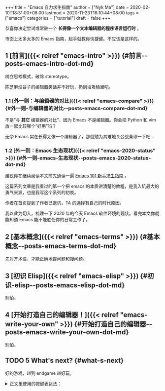 +++
title = "Emacs 自力求生指南"
author = ["Nyk Ma"]
date = 2020-02-10T18:31:00+08:00
lastmod = 2020-11-23T18:10:44+08:00
tags = ["emacs"]
categories = ["tutorial"]
draft = false
+++

恭喜你决定尝试或常驻一个 **长得像一个文本编辑器的程序语言运行时** 。

市面上太多太多的 Emacs 指南，起手就教你快捷键。不应该是这样的。


## <span class="section-num">1</span> [前言]({{< relref "emacs-intro" >}}) {#前言--posts-emacs-intro-dot-md}

树立思考模式，破除 stereotype。

陈芝麻烂谷子的编辑器笑话并不好玩，扔到垃圾桶里吧。


### <span class="section-num">1.1</span> [外一则：与编辑器的对比]({{< relref "emacs-compare" >}}) {#外一则-与编辑器的对比--posts-emacs-compare-dot-md}

不是“与 **其它** 编辑器的对比”，因为 Emacs 不是编辑器。你会把
Python 和 vim 放一起比较哪个“好用”吗？

无奈 Emacs 实在长得太像一个编辑器了，那就勉为其难地关公战秦琼一下吧…


### <span class="section-num">1.2</span> [外一则：Emacs 生态现状]({{< relref "emacs-2020-status" >}}) {#外一则-emacs-生态现状--posts-emacs-2020-status-dot-md}

建议你在继续阅读本文前先通读一遍 [Emacs 101 新手求生指南](https://github.com/emacs-tw/emacs-101-beginner-survival-guide) 。

这篇系列文章是我看过的第一个把 emacs 的本质讲清楚的教程，是我入坑最大的勇气来源，也是我写这个系列的初衷。

作者在首页提到了作者已退坑，TA 的选择有自己的时代原因。

我以此为切入，梳理一下 2020 年的今天 Emacs 软件环境的现状。看完本文你就能知道 Emacs 能不能胜任你的日常工作了。


## <span class="section-num">2</span> [基本概念]({{< relref "emacs-terms" >}}) {#基本概念--posts-emacs-terms-dot-md}

先对齐术语，才能正确地提问题和搜问题。


## <span class="section-num">3</span> [初识 Elisp]({{< relref "emacs-elisp" >}}) {#初识-elisp--posts-emacs-elisp-dot-md}

别怕。


## <span class="section-num">4</span> [开始打造自己的编辑器！]({{< relref "emacs-write-your-own" >}}) {#开始打造自己的编辑器--posts-emacs-write-your-own-dot-md}

别怕。


## <span class="org-todo todo TODO">TODO</span> <span class="section-num">5</span> What's next? {#what-s-next}

好的游戏，越到 endgame 越好玩。

<details>
<summary>
正文里使用的按键表达法：
</summary>
<p class="details">

`C-g`
: `Ctrl + g`

`C-x C-s`
: 按下 Ctrl，按 x，按 s，松开 Ctrl

`C-c C-e l o`
: 按下 Ctrl，按 c，按 e，松开 Ctrl，按 l，按 o

`C-M-b`
: 按下 Ctrl 和 Alt (Meta)，按 b，松开 Ctrl 和 Alt

`C-h P org RET`
: `Ctrl+h` ，然后按大写 `P` （ `Shift + p` ），然后打入 `org` ，回车
</p>
</details>
